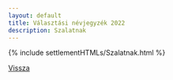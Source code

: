 ```yaml
---
layout: default
title: Választási névjegyzék 2022
description: Szalatnak
---
```


{% include settlementHTMLs/Szalatnak.html %}

[Vissza](../)